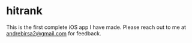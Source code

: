 # hitrank

This is the first complete iOS app I have made. Please reach out to me at andrebirsa2@gmail.com for feedback.
